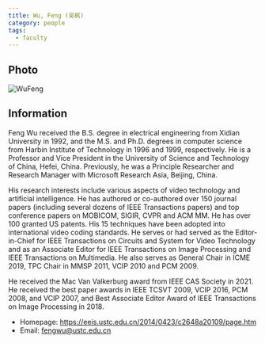```yaml
---
title: Wu, Feng (吴枫)
category: people
tags:
  - faculty
---
```


## Photo

![WuFeng](https://eeis.ustc.edu.cn/_upload/article/images/56/5c/f53399c6428698736f530be85f87/232088f2-5aaf-4372-bb14-ddba0e7f9d3a_s.jpg)

## Information

Feng Wu received the B.S. degree in electrical engineering from Xidian University in 1992, and the M.S. and Ph.D. degrees in computer science from Harbin Institute of Technology in 1996 and 1999, respectively. He is a Professor and Vice President in the University of Science and Technology of China, Hefei, China. Previously, he was a Principle Researcher and Research Manager with Microsoft Research Asia, Beijing, China.

His research interests include various aspects of video technology and artificial intelligence. He has authored or co-authored over 150 journal papers (including several dozens of IEEE Transactions papers) and top conference papers on MOBICOM, SIGIR, CVPR and ACM MM. He has over 100 granted US patents. His 15 techniques have been adopted into international video coding standards. He serves or had served as the Editor-in-Chief for IEEE Transactions on Circuits and System for Video Technology and as an Associate Editor for IEEE Transactions on Image Processing and IEEE Transactions on Multimedia. He also serves as General Chair in ICME 2019, TPC Chair in MMSP 2011, VCIP 2010 and PCM 2009.

He received the Mac Van Valkerburg award from IEEE CAS Society in 2021. He received the best paper awards in IEEE TCSVT 2009, VCIP 2016, PCM 2008, and VCIP 2007, and Best Associate Editor Award of IEEE Transactions on Image Processing in 2018.

- Homepage: <https://eeis.ustc.edu.cn/2014/0423/c2648a20109/page.htm>
- Email: fengwu@ustc.edu.cn
